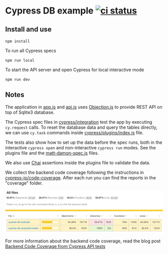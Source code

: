 # Cypress DB example [![ci status][ci image]][ci url]

## Install and use

```
npm install
```

To run all Cypress specs

```
npm run local
```

To start the API server and open Cypress for local interactive mode

```
npm run dev
```

## Notes

The application in [app.js](app.js) and [api.js](api.js) uses [Objection.js](https://github.com/Vincit/objection.js) to provide REST API on top of Sqlite3 database.

The Cypress spec files in [cypress/integration](cypress/integration) test the app by executing `cy.request` calls. To reset the database data and query the tables directly, we can use `cy.task` commands inside [cypress/plugins/index.js](cypress/plugins/index.js) file.

The tests also show how to set up the data before the spec runs, both in the interactive `cypress open` and non-interactive `cypress run` modes. See the plugins file and the [matt-damon-spec.js](./cypress/integration/matt-damon-spec.js) files.

We also use [Chai](https://www.chaijs.com/) assertions inside the plugins file to validate the data.

We collect the backend code coverage following the instructions in [cypress-io/code-coverage](https://github.com/cypress-io/code-coverage). After each run you can find the reports in the "coverage" folder.

![Coverage](images/coverage.png)

For more information about the backend code coverage, read the blog post [Backend Code Coverage from Cypress API tests](https://glebbahmutov.com/blog/backend-coverage/)

[ci image]: https://github.com/bahmutov/cypress-db-example/workflows/ci/badge.svg?branch=main
[ci url]: https://github.com/bahmutov/cypress-db-example/actions

